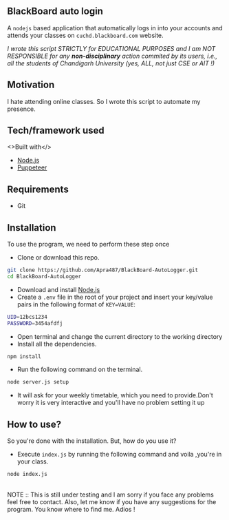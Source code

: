 ## BlackBoard auto login

A `nodejs` based application that automatically logs in into your accounts and attends your classes on `cuchd.blackboard.com` website.

_I wrote this script STRICTLY for EDUCATIONAL PURPOSES and I am NOT RESPONSIBLE for any **non-disciplinary** action commited by its users, i.e., all the students of Chandigarh University (yes, ALL, not just CSE or AIT !)_

## Motivation

I hate attending online classes. So I wrote this script to automate my presence.

## Tech/framework used

<>Built with</>

-   [Node.js](https://nodejs.org/en/)
-   [Puppeteer](https://pptr.dev/)

## Requirements

-   Git

## Installation

To use the program, we need to perform these step once

-   Clone or download this repo.

```bash
git clone https://github.com/Apra487/BlackBoard-AutoLogger.git
cd BlackBoard-AutoLogger
```

-   Download and install [Node.js](https://nodejs.org/en/)
-   Create a `.env` file in the root of your project and insert your key/value pairs in the following format of `KEY=VALUE`:

```sh
UID=12bcs1234
PASSWORD=3454afdfj
```

-   Open terminal and change the current directory to the working directory
-   Install all the dependencies.

```bash
npm install
```

-   Run the following command on the terminal.

```bash
node server.js setup
```

-   It will ask for your weekly timetable, which you need to provide.Don't worry it is very interactive and you'll have no problem setting it up

## How to use?

So you're done with the installation. But, how do you use it? 
<br>
-   Execute `index.js` by running the following command and voila ,you're in your class.

```bash
node index.js
```

<br>
NOTE :: This is still under testing and I am sorry if you face any problems feel free to contact. Also, let me know if you have any suggestions for the program. You know where to find me. Adios !
